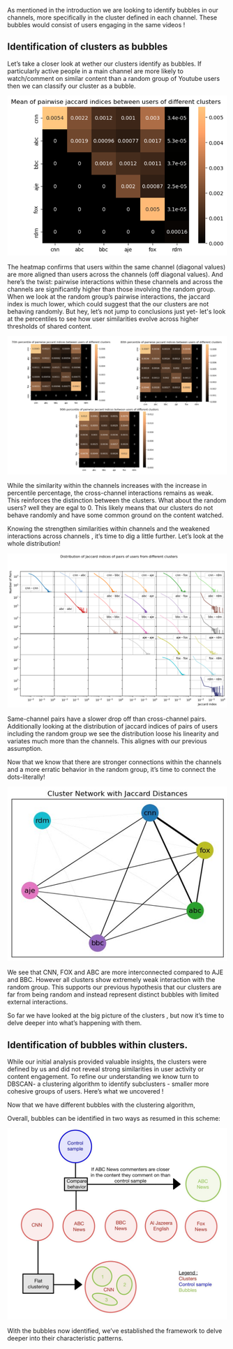 As mentioned in the introduction we are looking to identify bubbles in our channels, more specifically in the cluster defined in each channel. These bubbles would consist of users engaging in the same videos !

## Identification of clusters as bubbles

Let’s take a closer look at wether our clusters identify as bubbles. 
If particularly active people in a main channel are more likely to watch/comment on similar content than a random group of Youtube users then we can classify our cluster as a bubble.

![output](/assets/img/mean_heatmap1.png)

The heatmap confirms that users within the same channel (diagonal values) are more aligned than users across the channels (off diagonal values). And here’s the twist: pairwise interactions within these channels and across the channels are significantly higher than those involving the random group. When we look at the random group’s pairwise interactions, the jaccard index is much lower, which could suggest that the our clusters are not behaving randomly. But hey, let’s not jump to conclusions just yet- let's look at the percentiles to see how user similarities evolve across higher thresholds of shared content.

![output](/assets/img/heatmapS.png)

While the similarity within the channels increases with the increase in percentile percentage,  the cross-channel interactions remains as weak. This reinforces the distinction between the clusters. What about the random users? well they are egal to 0. This likely means that our clusters do not behave randomly and have some common ground on the content watched. 

Knowing the strengthen similarities within channels and the weakened interactions across channels , it’s time to dig a little further. Let’s look at the whole distribution! 

![output](/assets/img/jaccar_index.png)

Same-channel pairs have a slower drop off than cross-channel pairs. Additionally looking at the distribution of jaccard indices of pairs of users including the random group we see the distribution loose his linearity and variates much more than the channels. This alignes with our previous assumption. 

Now that we know that there are stronger connections within the channels and a more erratic behavior in the random group, it’s time to connect the dots-literally!

![output](/assets/img/cluster_netword_channel.jpg)

We see that CNN, FOX and ABC are more interconnected compared to AJE and BBC. However all clusters show extremely weak interaction with the random group. This supports our previous hypothesis that our clusters are far from being random and instead represent distinct bubbles with limited external interactions. 

So far we have looked at the big picture of the clusters , but now it’s time to delve deeper into what’s happening with them.  


## Identification of bubbles within clusters. 

While our initial analysis provided valuable insights, the clusters were defined by us and did not reveal strong similarities in user activity or content engagement. To refine our understanding we know turn to DBSCAN- a clustering algorithm to identify subclusters - smaller more cohesive groups of users. Here’s what we uncovered ! 



 
Now that we have different bubbles with the clustering algorithm, 


Overall, bubbles can be identified in two ways as resumed in this scheme:

![output](/assets/img/shcema.jpg)

With the bubbles now identified, we’ve established the framework to delve deeper into their characteristic patterns.
